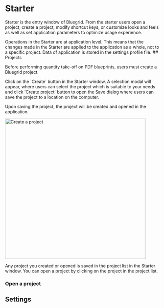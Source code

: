 # Starter
<p>
Starter is the entry window of Bluegrid. From the starter users open a project, create a project, modify shortcut keys, or customize looks and feels as well as set application parameters to optimize usage experience.
</p>
Operations in the Starter are at application level. This means that the changes made in the Starter are applied to the application as a whole, not to a specific project. Data of application is stored in the settings profile file.
## Projects

<procedure title="Create a project" id="create-project">
<p>Before performing quantity take-off on PDF blueprints, users must create a Bluegrid project.</p>
<step>Click on the `Create` button in the Starter window. </step>
<step>A selection modal will appear, where users can select the project which is suitable to your needs and click 'Create project' button to open the Save dialog where users can save the project to a location on the computer. </step>
<p>Upon saving the project, the project will be created and opened in the application.</p>

<img src="create_project.png" alt="Create a project"  width="460"/>
</procedure>
<note>
    <p>
        Any project you created or opened is saved in the project list in the Starter window. You can open a project by clicking on the project in the project list.
    </p>
</note>

### Open a project

## Settings

